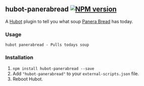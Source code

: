 ## hubot-panerabread [![NPM version](https://badge.fury.io/js/hubot-panerabread.png)](http://badge.fury.io/js/hubot-panerabread)

A [Hubot](https://github.com/github/hubot) plugin to tell you what soup [Panera Bread](https://www.panerabread.com) has today.

### Usage

    hubot panerabread - Pulls todays soup

### Installation
1. `npm install hubot-panerabread --save`
2. Add `"hubot-panerabread"` to your `external-scripts.json` file.
3. Reboot Hubot.
